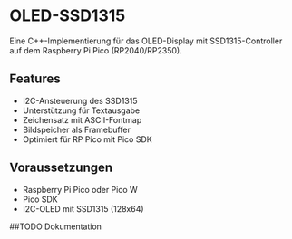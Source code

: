 # OLED-SSD1315

Eine C++-Implementierung für das OLED-Display mit SSD1315-Controller auf dem Raspberry Pi Pico (RP2040/RP2350).

## Features

- I2C-Ansteuerung des SSD1315
- Unterstützung für Textausgabe
- Zeichensatz mit ASCII-Fontmap
- Bildspeicher als Framebuffer
- Optimiert für RP Pico mit Pico SDK

## Voraussetzungen

- Raspberry Pi Pico oder Pico W  
- Pico SDK  
- I2C-OLED mit SSD1315 (128x64)

##TODO
Dokumentation
